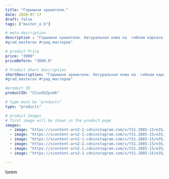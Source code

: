 ```yaml
---
title: "Горынычи хранители."
date: 2020-07-17
draft: false
tags: ["master_e.b"]

# meta description
description : "Горынычи хранители. Натуральная кожа на  гибком каркасе #драконизкожи #горыныч #оберег #гибкиеигрушки #оберегдлямашины
#grad_masterov #град_мастеров"

# product Price
price: "3000"
priceBefore: "3600.0"

# Product Short Description
shortDescription: "Горынычи хранители. Натуральная кожа на  гибком каркасе #драконизкожи #горыныч #оберег #гибкиеигрушки #оберегдлямашины
#grad_masterov #град_мастеров"

#product ID
productID: "CCuuVbZpukK"

# type must be "products"
type: "products"

# product Images
# first image will be shown in the product page
images:
  - image: "https://scontent-arn2-2.cdninstagram.com/v/t51.2885-15/e35/109254858_208458517151328_5038015677324845750_n.jpg?se=7&tp=1&_nc_ht=scontent-arn2-2.cdninstagram.com&_nc_cat=100&_nc_ohc=W_GmaBa6oCAAX_GIdur&oh=04f00d0e9ce936fd70a0f0dd12376723&oe=606C3B2D&ig_cache_key=MjM1NTAyMzQzMzc0NjAwMjQ0OQ%3D%3D.2"
  - image: "https://scontent-arn2-1.cdninstagram.com/v/t51.2885-15/e35/110762503_184494306436923_4814384486638347852_n.jpg?se=7&tp=1&_nc_ht=scontent-arn2-1.cdninstagram.com&_nc_cat=103&_nc_ohc=hqdjaVpk14oAX9OLyhF&oh=f843ddce2f7dd8d8cd063c57c24971f0&oe=606C9A01&ig_cache_key=MjM1NTAyMzQzMzcyMDc3NzYwNA%3D%3D.2"
  - image: "https://scontent-arn2-1.cdninstagram.com/v/t51.2885-15/e35/109178992_208665680449513_3768143996991260096_n.jpg?se=7&tp=1&_nc_ht=scontent-arn2-1.cdninstagram.com&_nc_cat=101&_nc_ohc=wAfHybNxtRgAX9OamgJ&oh=0df175c0f2c8ed7da3764e6b9804a299&oe=6069DEE0&ig_cache_key=MjM1NTAyMzQzMzczNzU3NDA2Mw%3D%3D.2"
  - image: "https://scontent-arn2-2.cdninstagram.com/v/t51.2885-15/e35/109253889_277193433374117_7718779082363933071_n.jpg?se=7&tp=1&_nc_ht=scontent-arn2-2.cdninstagram.com&_nc_cat=105&_nc_ohc=YymCh3Vt7ZgAX-9h5SB&oh=56408ebb6fe5450d06efd8f17f304588&oe=606CBABE&ig_cache_key=MjM1NTAyMzQzMzcyOTE5NzU5NA%3D%3D.2"
  - image: "https://scontent-arn2-1.cdninstagram.com/v/t51.2885-15/e35/108274357_649033625683405_3529983985064221026_n.jpg?se=7&tp=1&_nc_ht=scontent-arn2-1.cdninstagram.com&_nc_cat=101&_nc_ohc=wbz5WctK8cAAX8UJcPX&oh=03b349774efd5c17eea7e9963109684e&oe=606C1B29&ig_cache_key=MjM1NTAyMzQzMzcxMjM1ODk3MQ%3D%3D.2"
  - image: "https://scontent-arn2-1.cdninstagram.com/v/t51.2885-15/e35/108225423_1140245859675319_4535161510629835173_n.jpg?se=7&tp=1&_nc_ht=scontent-arn2-1.cdninstagram.com&_nc_cat=107&_nc_ohc=manNf3XgXF8AX_cTNEj&oh=6e93a514b9c8da68573b1d42cced9f80&oe=606B06F7&ig_cache_key=MjM1NTAyMzQzMzcwNDAzNzM5NA%3D%3D.2"

---
```

lorem
